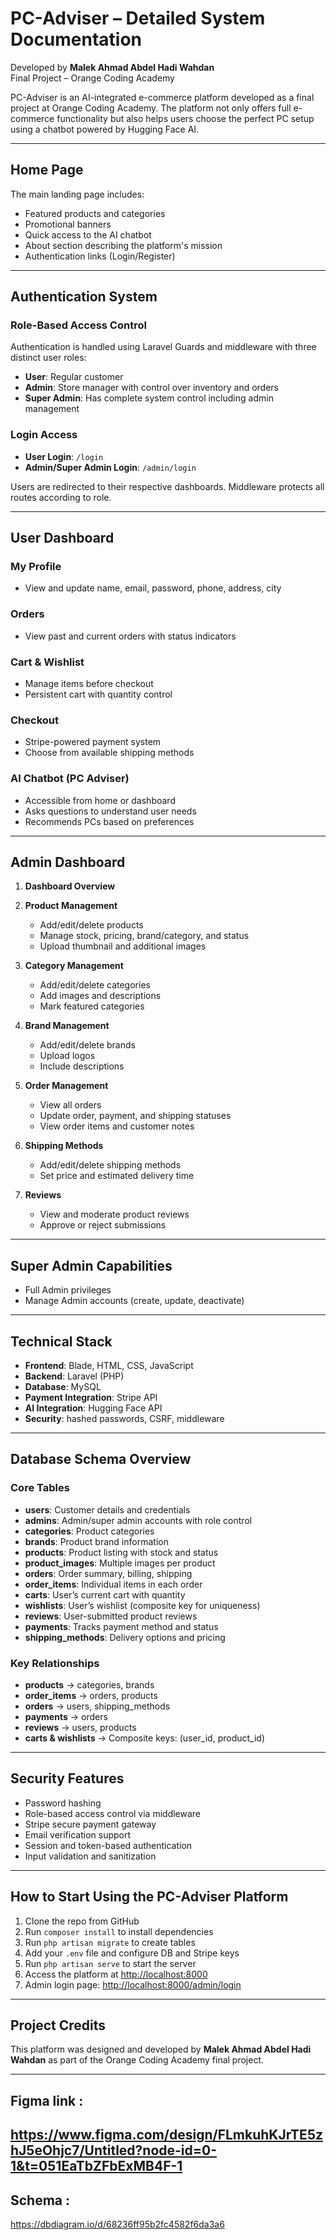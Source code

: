 # PC-Adviser – Detailed System Documentation

Developed by **Malek Ahmad Abdel Hadi Wahdan**  
Final Project – Orange Coding Academy

PC-Adviser is an AI-integrated e-commerce platform developed as a final project at Orange Coding Academy. The platform not only offers full e-commerce functionality but also helps users choose the perfect PC setup using a chatbot powered by Hugging Face AI.

---

## Home Page

The main landing page includes:
- Featured products and categories  
- Promotional banners  
- Quick access to the AI chatbot  
- About section describing the platform's mission  
- Authentication links (Login/Register)

---

## Authentication System

### Role-Based Access Control
Authentication is handled using Laravel Guards and middleware with three distinct user roles:
- **User**: Regular customer  
- **Admin**: Store manager with control over inventory and orders  
- **Super Admin**: Has complete system control including admin management  

### Login Access
- **User Login**: `/login`  
- **Admin/Super Admin Login**: `/admin/login`  

Users are redirected to their respective dashboards. Middleware protects all routes according to role.

---

## User Dashboard

### My Profile
- View and update name, email, password, phone, address, city  

### Orders
- View past and current orders with status indicators  

### Cart & Wishlist
- Manage items before checkout  
- Persistent cart with quantity control  

### Checkout
- Stripe-powered payment system  
- Choose from available shipping methods  

### AI Chatbot (PC Adviser)
- Accessible from home or dashboard  
- Asks questions to understand user needs  
- Recommends PCs based on preferences

---

## Admin Dashboard

1. **Dashboard Overview**  
  

2. **Product Management**  
   - Add/edit/delete products  
   - Manage stock, pricing, brand/category, and status  
   - Upload thumbnail and additional images  

3. **Category Management**  
   - Add/edit/delete categories  
   - Add images and descriptions  
   - Mark featured categories  

4. **Brand Management**  
   - Add/edit/delete brands  
   - Upload logos  
   - Include descriptions  

5. **Order Management**  
   - View all orders  
   - Update order, payment, and shipping statuses  
   - View order items and customer notes  

6. **Shipping Methods**  
   - Add/edit/delete shipping methods  
   - Set price and estimated delivery time  

7. **Reviews**  
   - View and moderate product reviews  
   - Approve or reject submissions  

---

## Super Admin Capabilities

- Full Admin privileges  
- Manage Admin accounts (create, update, deactivate)  


---

## Technical Stack

- **Frontend**: Blade, HTML, CSS, JavaScript  
- **Backend**: Laravel (PHP)  
- **Database**: MySQL  
- **Payment Integration**: Stripe API  
- **AI Integration**: Hugging Face API  
- **Security**: hashed passwords, CSRF, middleware  

---

## Database Schema Overview

### Core Tables
- **users**: Customer details and credentials  
- **admins**: Admin/super admin accounts with role control  
- **categories**: Product categories  
- **brands**: Product brand information  
- **products**: Product listing with stock and status  
- **product_images**: Multiple images per product  
- **orders**: Order summary, billing, shipping  
- **order_items**: Individual items in each order  
- **carts**: User’s current cart with quantity  
- **wishlists**: User’s wishlist (composite key for uniqueness)  
- **reviews**: User-submitted product reviews  
- **payments**: Tracks payment method and status  
- **shipping_methods**: Delivery options and pricing  

### Key Relationships
- **products** → categories, brands  
- **order_items** → orders, products  
- **orders** → users, shipping_methods  
- **payments** → orders  
- **reviews** → users, products  
- **carts & wishlists** → Composite keys: (user_id, product_id)

---

## Security Features

- Password hashing  
- Role-based access control via middleware  
- Stripe secure payment gateway  
- Email verification support  
- Session and token-based authentication  
- Input validation and sanitization  

---

## How to Start Using the PC-Adviser Platform

1. Clone the repo from GitHub  
2. Run `composer install` to install dependencies  
3. Run `php artisan migrate` to create tables  
4. Add your `.env` file and configure DB and Stripe keys  
5. Run `php artisan serve` to start the server  
6. Access the platform at [http://localhost:8000](http://localhost:8000)  
7. Admin login page: [http://localhost:8000/admin/login](http://localhost:8000/admin/login)

---

## Project Credits

This platform was designed and developed by **Malek Ahmad Abdel Hadi Wahdan** as part of the Orange Coding Academy final project.

---

## Figma link :
https://www.figma.com/design/FLmkuhKJrTE5zhJ5eOhjc7/Untitled?node-id=0-1&t=051EaTbZFbExMB4F-1
---
## Schema : 
https://dbdiagram.io/d/68236ff95b2fc4582f6da3a6
